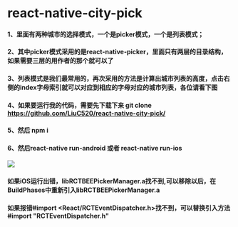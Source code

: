 # react-native-city-pick
#### 1、里面有两种城市的选择模式，一个是picker模式，一个是列表模式；
#### 2、其中picker模式采用的是react-native-picker，里面只有两层的目录结构，如果需要三层的用作者的那个就可以了
#### 3、列表模式是我们最常用的，再次采用的方法是计算出城市列表的高度，点击右侧的index字母索引就可以对应到相应的字母对应的城市列表，各位请看下图
#### 4、如果要运行我的代码，需要先下载下来 git clone https://github.com/LiuC520/react-native-city-pick/
#### 5、然后 npm i
#### 6、然后react-native run-android 或者 react-native run-ios
![](https://github.com/LiuC520/react-native-city-pick/blob/master/src/screenshorts/%E6%9C%AA%E6%A0%87%E9%A2%98-2.png)
#### 如果iOS运行出错，libRCTBEEPickerManager.a找不到,可以移除以后，在BuildPhases中重新引入libRCTBEEPickerManager.a
#### 如果报错#import <React/RCTEventDispatcher.h>找不到，可以替换引入方法#import "RCTEventDispatcher.h"
